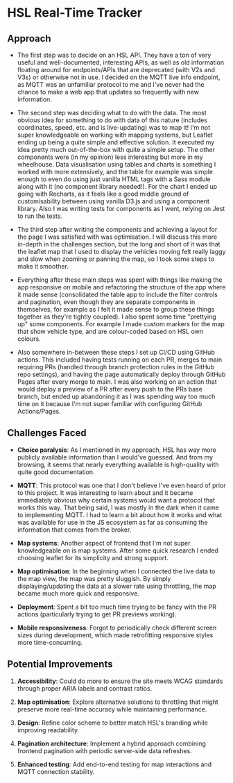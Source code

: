 # HSL Real-Time Tracker

## Approach

- The first step was to decide on an HSL API. They have a ton of very useful and well-documented, interesting APIs, as well as old information floating around for endpoints/APIs that are deprecated (with V2s and V3s) or otherwise not in use. I decided on the MQTT live info endpoint, as MQTT was an unfamiliar protocol to me and I've never had the chance to make a web app that updates so frequently with new information.

- The second step was deciding what to do with the data. The most obvious idea for something to do with data of this nature (includes coordinates, speed, etc. and is live-updating) was to map it! I'm not super knowledgeable on working with mapping systems, but Leaflet ending up being a quite simple and effective solution. It executed my idea pretty much out-of-the-box with quite a simple setup. The other components were (in my opinion) less interesting but more in my wheelhouse. Data visualisation using tables and charts is something I worked with more extensively, and the table for example was simple enough to even do using just vanilla HTML tags with a Sass module along with it (no component library needed!). For the chart I ended up going with Recharts, as it feels like a good middle ground of customisability between using vanilla D3.js and using a component library. Also I was writing tests for components as I went, relying on Jest to run the tests.

- The third step after writing the components and achieving a layout for the page I was satisfied with was optimisation. I will discuss this more in-depth in the challenges section, but the long and short of it was that the leaflet map that I used to display the vehicles moving felt really laggy and slow when zooming or panning the map, so I took some steps to make it smoother.

- Everything after these main steps was spent with things like making the app responsive on mobile and refactoring the structure of the app where it made sense (consolidated the table app to include the filter controls and pagination, even though they are separate components in themselves, for example as I felt it made sense to group these things together as they're tightly coupled). I also spent some time "prettying up" some components. For example I made custom markers for the map that show vehicle type, and are colour-coded based on HSL own colours.

- Also somewhere in-between these steps I set up CI/CD using GitHub actions. This included having tests running on each PR, merges to main requiring PRs (handled through branch protection rules in the GitHub repo settings), and having the page automatically deploy through GitHub Pages after every merge to main. I was also working on an action that would deploy a preview of a PR after every push to the PRs base branch, but ended up abandoning it as I was spending way too much time on it because I'm not super familiar with configuring GitHub Actions/Pages.

## Challenges Faced

- **Choice paralysis**: As I mentioned in my approach, HSL has way more publicly available information than I would've guessed. And from my browsing, it seems that nearly everything available is high-quality with quite good documentation.

- **MQTT**: This protocol was one that I don't believe I've even heard of prior to this project. It was interesting to learn about and it became immediately obvious why certain systems would want a protocol that works this way. That being said, I was mostly in the dark when it came to implementing MQTT. I had to learn a bit about how it works and what was available for use in the JS ecosystem as far as consuming the information that comes from the broker.

- **Map systems**: Another aspect of frontend that I'm not super knowledgeable on is map systems. After some quick research I ended choosing leaflet for its simplicity and strong support.

- **Map optimisation**: In the beginning when I connected the live data to the map view, the map was pretty sluggish. By simply displaying/updating the data at a slower rate using throttling, the map became much more quick and responsive.

- **Deployment**: Spent a bit too much time trying to be fancy with the PR actions (particularly trying to get PR previews working).

- **Mobile responsiveness**: Forgot to periodically check different screen sizes during development, which made retrofitting responsive styles more time-consuming.

## Potential Improvements

1. **Accessibility**: Could do more to ensure the site meets WCAG standards through proper ARIA labels and contrast ratios.

2. **Map optimisation**: Explore alternative solutions to throttling that might preserve more real-time accuracy while maintaining performance.

3. **Design**: Refine color scheme to better match HSL's branding while improving readability.

4. **Pagination architecture**: Implement a hybrid approach combining frontend pagination with periodic server-side data refreshes.

5. **Enhanced testing**: Add end-to-end testing for map interactions and MQTT connection stability.
